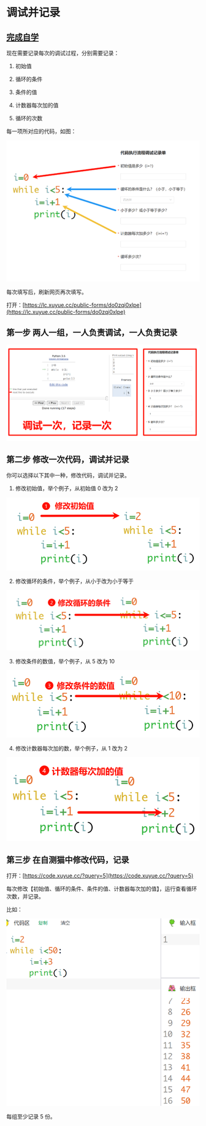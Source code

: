 # 调试并记录

## [完成自学](/basic/tips/pythontutor/)

现在需要记录每次的调试过程，分别需要记录：

1. 初始值

2. 循环的条件

3. 条件的值

4. 计数器每次加的值

5. 循环的次数

每一项所对应的代码，如图：

![0](image.png)

每次填写后，刷新网页再次填写。

打开：[https://lc.xuyue.cc/public-forms/do0zqi0xlpe](https://lc.xuyue.cc/public-forms/do0zqi0xlpe)


## 第一步 两人一组，一人负责调试，一人负责记录

![6](image-6.png)

## 第二步 修改一次代码，调试并记录

你可以选择以下其中一种，修改代码，调试并记录。

1. 修改初始值，举个例子，从初始值 0 改为 2

![3](image-3.png)

2. 修改循环的条件，举个例子，从小于改为小于等于

![7](image-7.png)

3. 修改条件的数值，举个例子，从 5 改为 10

![8](image-8.png)

4. 修改计数器每次加的数，举个例子，从 1 改为 2

![9](image-9.png)

## 第三步 在自测猫中修改代码，记录

打开：[https://code.xuyue.cc/?query=5](https://code.xuyue.cc/?query=5)

每次修改【初始值、循环的条件、条件的值、计数器每次加的值】，运行查看循环次数，并记录。

比如：

![12](image-12.png)

每组至少记录 5 份。
